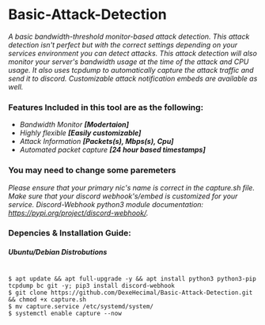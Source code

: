 # Basic-Attack-Detection
_A basic bandwidth-threshold monitor-based attack detection. This attack detection isn't perfect but with the correct settings depending on your services environment you can detect attacks. This attack detection will also monitor your server's bandwidth usage at the time of the attack and CPU usage. It also uses tcpdump to automatically capture the attack traffic and send it to discord. Customizable attack notification embeds are available as well._

### Features Included in this tool are as the following:
- _Bandwidth Monitor **[Modertaion]**_
- _Highly flexible **[Easily  customizable]**_
- _Attack Information **[Packets(s), Mbps(s), Cpu]**_
- _Automated packet capture **[24 hour based timestamps]**_

### You may need to change some paremeters
_Please ensure that your primary nic's name is correct in the capture.sh file. Make sure that your discord webhook's/embed is customized for your service. Discord-Webhook python3 module documentation: https://pypi.org/project/discord-webhook/._

### Depencies & Installation Guide:
##### Ubuntu/Debian Distrobutions
#
```shell
$ apt update && apt full-upgrade -y && apt install python3 python3-pip tcpdump bc git -y; pip3 install discord-webhook
$ git clone https://github.com/DexeHecimal/Basic-Attack-Detection.git && chmod +x capture.sh
$ mv capture.service /etc/systemd/system/
$ systemctl enable capture --now
 ```
